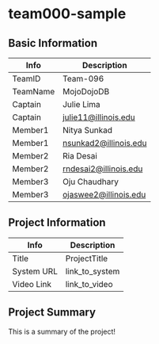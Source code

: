 # team000-sample

## Basic Information

|   Info      |       Description      |
| ----------- | ---------------------- |
| TeamID      |        Team-096        |
| TeamName    |       MojoDojoDB       |
| Captain     |       Julie Lima       |
| Captain     |  julie11@illinois.edu  |
| Member1     |       Nitya Sunkad     |
| Member1     | nsunkad2@illinois.edu  |
| Member2     |       Ria Desai        |
| Member2     | rndesai2@illinois.edu  |
| Member3     |     Oju Chaudhary      |
| Member3     | ojaswee2@illinois.edu  |

## Project Information

|   Info      |        Description     |
| ----------- | ---------------------- |
|  Title      |       ProjectTitle     |
| System URL  |      link_to_system    |
| Video Link  |      link_to_video     |

## Project Summary

This is a summary of the project!
